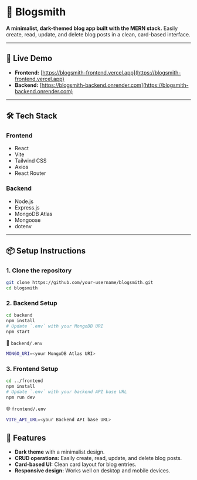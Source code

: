 
# 📝 Blogsmith

**A minimalist, dark-themed blog app built with the MERN stack.**
Easily create, read, update, and delete blog posts in a clean, card-based interface.

---

## 🚀 Live Demo

* **Frontend:** [https://blogsmith-frontend.vercel.app](https://blogsmith-frontend.vercel.app)
* **Backend:** [https://blogsmith-backend.onrender.com](https://blogsmith-backend.onrender.com)

---

## 🛠 Tech Stack

### Frontend

* React
* Vite
* Tailwind CSS
* Axios
* React Router

### Backend

* Node.js
* Express.js
* MongoDB Atlas
* Mongoose
* dotenv

---

## 📦 Setup Instructions

### 1. Clone the repository

```bash
git clone https://github.com/your-username/blogsmith.git
cd blogsmith
```

### 2. Backend Setup

```bash
cd backend
npm install
# Update `.env` with your MongoDB URI
npm start
```

🔐 `backend/.env`

```bash
MONGO_URI=<your MongoDB Atlas URI>
```

### 3. Frontend Setup

```bash
cd ../frontend
npm install
# Update `.env` with your backend API base URL
npm run dev
```

🌐 `frontend/.env`

```bash
VITE_API_URL=<your Backend API base URL>
```

## 📸 Features

* **Dark theme** with a minimalist design.
* **CRUD operations:** Easily create, read, update, and delete blog posts.
* **Card-based UI:** Clean card layout for blog entries.
* **Responsive design:** Works well on desktop and mobile devices.
